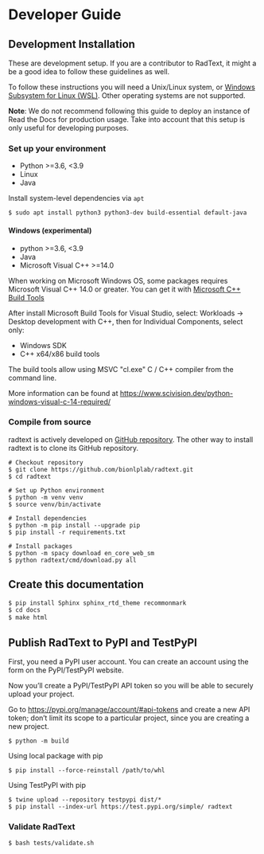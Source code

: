 # Developer Guide

## Development Installation

These are development setup. If you are a contributor to RadText, it might a be
a good idea to follow these guidelines as well.

To follow these instructions you will need a Unix/Linux system, or
[Windows Subsystem for Linux
(WSL)](https://docs.microsoft.com/en-us/windows/wsl/). Other operating systems
are not supported.

**Note**:
We do not recommend following this guide to deploy an instance of Read the Docs
for production usage. Take into account that this setup is only useful for
developing purposes.

### Set up your environment

* Python >=3.6, <3.9
* Linux
* Java

Install system-level dependencies via `apt`

```shell
$ sudo apt install python3 python3-dev build-essential default-java
```

#### Windows (experimental)

* python >=3.6, <3.9
* Java
* Microsoft Visual C++ >=14.0

When working on Microsoft Windows OS, some packages requires Microsoft Visual
C++ 14.0 or greater. You can get it with [Microsoft C++ Build
Tools](https://visualstudio.microsoft.com/visual-cpp-build-tools)

After install Microsoft Build Tools for Visual Studio, select: Workloads →
Desktop development with C++, then for Individual Components, select only:

*  Windows SDK 
*  C++ x64/x86 build tools

The build tools allow using MSVC "cl.exe" C / C++ compiler from the command line.

More information can be found at <https://www.scivision.dev/python-windows-visual-c-14-required/>

### Compile from source

radtext is actively developed on [GitHub repository](https://github.com/bionlplab/radtext).
The other way to install radtext is to clone its GitHub repository.

```shell
# Checkout repository
$ git clone https://github.com/bionlplab/radtext.git
$ cd radtext

# Set up Python environment
$ python -m venv venv
$ source venv/bin/activate

# Install dependencies
$ python -m pip install --upgrade pip
$ pip install -r requirements.txt

# Install packages
$ python -m spacy download en_core_web_sm
$ python radtext/cmd/download.py all
```

## Create this documentation

```bash
$ pip install Sphinx sphinx_rtd_theme recommonmark
$ cd docs
$ make html
```

## Publish RadText to PyPI and TestPyPI

First, you need a PyPI user account. You can create an account using the
form on the PyPI/TestPyPI website.

Now you’ll create a PyPI/TestPyPI API token so you will be able to
securely upload your project.

Go to <https://pypi.org/manage/account/#api-tokens> and create a new API
token; don’t limit its scope to a particular project, since you are
creating a new project.

```shell
$ python -m build
```

Using local package with pip

```shell
$ pip install --force-reinstall /path/to/whl
```

Using TestPyPI with pip

```shell
$ twine upload --repository testpypi dist/*
$ pip install --index-url https://test.pypi.org/simple/ radtext
```

### Validate RadText

```shell
$ bash tests/validate.sh
```
